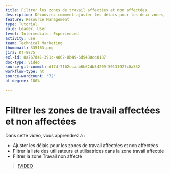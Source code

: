 ```yaml
---
title: Filtrer les zones de travail affectées et non affectées
description: Découvrez comment ajuster les délais pour les deux zones, filtrer la liste des utilisateurs et utilisatrices dans la zone de travail affectée et filtrer la zone de travail non affecté.
feature: Resource Management
type: Tutorial
role: Leader, User
level: Intermediate, Experienced
activity: use
team: Technical Marketing
thumbnail: 335163.png
jira: KT-8875
exl-id: 8a767d41-391c-4862-8b49-6d9480cc8187
doc-type: video
source-git-commit: d17df7162ccaab6b62db34209f50131927c0a532
workflow-type: ht
source-wordcount: '72'
ht-degree: 100%

---
```


# Filtrer les zones de travail affectées et non affectées

Dans cette vidéo, vous apprendrez à :

* Ajuster les délais pour les zones de travail affectées et non affectées
* Filtrer la liste des utilisateurs et utilisatrices dans la zone travail affectée
* Filtrer la zone Travail non affecté

>[!VIDEO](https://video.tv.adobe.com/v/335163/?quality=12&learn=on&enablevpops)
